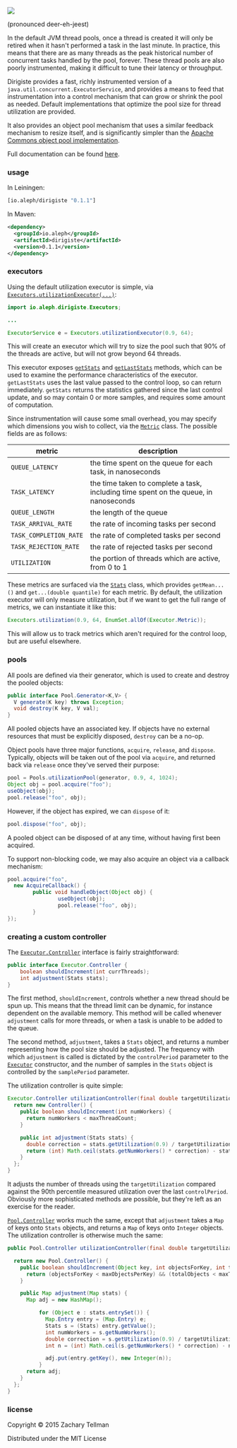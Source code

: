 ![](docs/cybersyn.jpg)

(pronounced deer-eh-jeest)

In the default JVM thread pools, once a thread is created it will only be retired when it hasn't performed a task in the last minute.  In practice, this means that there are as many threads as the peak historical number of concurrent tasks handled by the pool, forever.  These thread pools are also poorly instrumented, making it difficult to tune their latency or throughput.

Dirigiste provides a fast, richly instrumented version of a `java.util.concurrent.ExecutorService`, and provides a means to feed that instrumentation into a control mechanism that can grow or shrink the pool as needed.  Default implementations that optimize the pool size for thread utilization are provided.

It also provides an object pool mechanism that uses a similar feedback mechanism to resize itself, and is significantly simpler than the [Apache Commons object pool implementation](http://commons.apache.org/proper/commons-pool/).

Full documentation can be found [here](http://ideolalia.com/dirigiste/).

### usage

In Leiningen:

```clj
[io.aleph/dirigiste "0.1.1"]
```

In Maven:

```xml
<dependency>
  <groupId>io.aleph</groupId>
  <artifactId>dirigiste</artifactId>
  <version>0.1.1</version>
</dependency>
```

### executors

Using the default utilization executor is simple, via [`Executors.utilizationExecutor(...)`](http://ideolalia.com/dirigiste/io/aleph/dirigiste/Executors.html#utilization\(double,%20int\)):

```java
import io.aleph.dirigiste.Executors;

...

ExecutorService e = Executors.utilizationExecutor(0.9, 64);
```

This will create an executor which will try to size the pool such that 90% of the threads are active, but will not grow beyond 64 threads.

This executor exposes [`getStats`](http://ideolalia.com/dirigiste/io/aleph/dirigiste/Executor.html#getStats\(\)) and [`getLastStats`](http://ideolalia.com/dirigiste/io/aleph/dirigiste/Executor.html#getLastStats\(\)) methods, which can be used to examine the performance characteristics of the executor.  `getLastStats` uses the last value passed to the control loop, so can return immediately.  `getStats` returns the statistics gathered since the last control update, and so may contain 0 or more samples, and requires some amount of computation.

Since instrumentation will cause some small overhead, you may specify which dimensions you wish to collect, via the [`Metric`](http://ideolalia.com/dirigiste/io/aleph/dirigiste/Executor.Metric.html) class.  The possible fields are as follows:

| metric | description |
|-------|-------------|
| `QUEUE_LATENCY` | the time spent on the queue for each task, in nanoseconds |
| `TASK_LATENCY` | the time taken to complete a task, including time spent on the queue, in nanoseconds |
| `QUEUE_LENGTH` | the length of the queue |
| `TASK_ARRIVAL_RATE` | the rate of incoming tasks per second |
| `TASK_COMPLETION_RATE` | the rate of completed tasks per second |
| `TASK_REJECTION_RATE` | the rate of rejected tasks per second |
| `UTILIZATION` | the portion of threads which are active, from 0 to 1 |

These metrics are surfaced via the [`Stats`](http://ideolalia.com/dirigiste/io/aleph/dirigiste/Stats.html) class, which provides `getMean...()` and `get...(double quantile)` for each metric.  By default, the utilization executor will only measure utilization, but if we want to get the full range of metrics, we can instantiate it like this:

```java
Executors.utilization(0.9, 64, EnumSet.allOf(Executor.Metric));
```

This will allow us to track metrics which aren't required for the control loop, but are useful elsewhere.

### pools

All pools are defined via their generator, which is used to create and destroy the pooled objects:

```java
public interface Pool.Generator<K,V> {
  V generate(K key) throws Exception;
  void destroy(K key, V val);
}
```

All pooled objects have an associated key.  If objects have no external resources that must be explicitly disposed, `destroy` can be a no-op.

Object pools have three major functions, `acquire`, `release`, and `dispose`.  Typically, objects will be taken out of the pool via `acquire`, and returned back via `release` once they've served their purpose:

```java
pool = Pools.utilizationPool(generator, 0.9, 4, 1024);
Object obj = pool.acquire("foo");
useObject(obj);
pool.release("foo", obj);
```

However, if the object has expired, we can `dispose` of it:

```java
pool.dispose("foo", obj);
```

A pooled object can be disposed of at any time, without having first been acquired.

To support non-blocking code, we may also acquire an object via a callback mechanism:

```java
pool.acquire("foo",
  new AcquireCallback() {
        public void handleObject(Object obj) {
                useObject(obj);
                pool.release("foo", obj);
        }
});
```

### creating a custom controller

The [`Executor.Controller`](http://ideolalia.com/dirigiste/io/aleph/dirigiste/Executor.Controller.html) interface is fairly straightforward:

```java
public interface Executor.Controller {
    boolean shouldIncrement(int currThreads);
    int adjustment(Stats stats);
}
```

The first method, `shouldIncrement`, controls whether a new thread should be spun up.  This means that the thread limit can be dynamic, for instance dependent on the available memory.  This method will be called whenever `adjustment` calls for more threads, or when a task is unable to be added to the queue.

The second method, `adjustment`, takes a `Stats` object, and returns a number representing how the pool size should be adjusted.  The frequency with which `adjustment` is called is dictated by the `controlPeriod` parameter to the [`Executor`](http://ideolalia.com/dirigiste/io/aleph/dirigiste/Executor.html#Executor\(java.util.concurrent.ThreadFactory,%20java.util.concurrent.BlockingQueue,%20io.aleph.dirigiste.Controller,%20java.util.EnumSet,%20long,%20long,%20java.util.concurrent.TimeUnit\)) constructor, and the number of samples in the `Stats` object is controlled by the `samplePeriod` parameter.

The utilization controller is quite simple:

```java
Executor.Controller utilizationController(final double targetUtilization, final int maxThreadCount) {
  return new Controller() {
    public boolean shouldIncrement(int numWorkers) {
      return numWorkers < maxThreadCount;
    }

    public int adjustment(Stats stats) {
      double correction = stats.getUtilization(0.9) / targetUtilization;
      return (int) Math.ceil(stats.getNumWorkers() * correction) - stats.getNumWorkers();
    }
  };
}
```

It adjusts the number of threads using the `targetUtilization` compared against the 90th percentile measured utilization over the last `controlPeriod`.  Obviously more sophisticated methods are possible, but they're left as an exercise for the reader.

[`Pool.Controller`](http://ideolalia.com/dirigiste/io/aleph/dirigiste/Pool.Controller.html) works much the same, except that `adjustment` takes a `Map` of keys onto `Stats` objects, and returns a `Map` of keys onto `Integer` objects.  The utilization controller is otherwise much the same:

```java
public Pool.Controller utilizationController(final double targetUtilization, final int maxObjectsPerKey, final int maxTotalObjects) {

  return new Pool.Controller() {
    public boolean shouldIncrement(Object key, int objectsForKey, int totalObjects) {
      return (objectsForKey < maxObjectsPerKey) && (totalObjects < maxTotalObjects);
    }

    public Map adjustment(Map stats) {
      Map adj = new HashMap();

          for (Object e : stats.entrySet()) {
            Map.Entry entry = (Map.Entry) e;
            Stats s = (Stats) entry.getValue();
            int numWorkers = s.getNumWorkers();
            double correction = s.getUtilization(0.9) / targetUtilization;
            int n = (int) Math.ceil(s.getNumWorkers() * correction) - numWorkers;

            adj.put(entry.getKey(), new Integer(n));
          }
      return adj;
    }
  };
}
```

### license

Copyright © 2015 Zachary Tellman

Distributed under the MIT License
